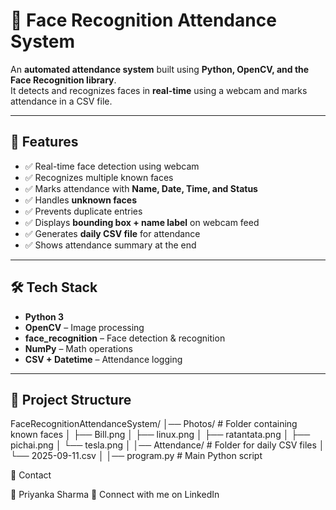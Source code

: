 # 📸 Face Recognition Attendance System

An **automated attendance system** built using **Python, OpenCV, and the Face Recognition library**.  
It detects and recognizes faces in **real-time** using a webcam and marks attendance in a CSV file.  

---

## 🚀 Features
- ✅ Real-time face detection using webcam  
- ✅ Recognizes multiple known faces  
- ✅ Marks attendance with **Name, Date, Time, and Status**  
- ✅ Handles **unknown faces**  
- ✅ Prevents duplicate entries  
- ✅ Displays **bounding box + name label** on webcam feed  
- ✅ Generates **daily CSV file** for attendance  
- ✅ Shows attendance summary at the end  

---

## 🛠️ Tech Stack
- **Python 3**  
- **OpenCV** – Image processing  
- **face_recognition** – Face detection & recognition  
- **NumPy** – Math operations  
- **CSV + Datetime** – Attendance logging  

---

## 📂 Project Structure
FaceRecognitionAttendanceSystem/
│── Photos/ # Folder containing known faces
│ ├── Bill.png
│ ├── linux.png
│ ├── ratantata.png
│ ├── pichai.png
│ └── tesla.png
│
│── Attendance/ # Folder for daily CSV files
│ └── 2025-09-11.csv
│
│── program.py # Main Python script



📧 Contact

👤 Priyanka Sharma
📩 Connect with me on LinkedIn
